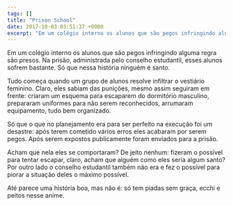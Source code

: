 ```yaml
---
tags: []
title: "Prison School"
date: 2017-10-03 03:51:37 +0000
excerpt: "Em um colégio interno os alunos que são pegos infringindo alguma regra são presos. Na prisão, administrada pelo conselho estudantil, esses..."
---
```


Em um colégio interno os alunos que são pegos infringindo alguma regra são presos. Na prisão, administrada pelo conselho estudantil, esses alunos sofrem bastante. Só que nessa história ninguém é santo.

Tudo começa quando um grupo de alunos resolve infiltrar o vestiário feminino. Claro, eles sabiam das punições, mesmo assim seguiram em frente: criaram um esquema para escaparem do dormitório masculino, prepararam uniformes para não serem reconhecidos, arrumaram equipamento, tudo bem organizado.

Só que o que no planejamento era para ser perfeito na execução foi um desastre: após terem cometido vários erros eles acabaram por serem pegos. Após serem expostos publicamente foram enviados para a prisão.

Acham que nela eles se comportaram? De jeito nenhum: fizeram o possível para tentar escapar, claro, acham que alguém como eles seria algum santo? Por outro lado o conselho estudantil também não era e fez o possível para piorar a situação deles o máximo possível.

Até parece uma história boa, mas não é: só tem piadas sem graça, ecchi e peitos nesse anime.

